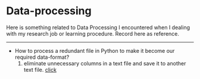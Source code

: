 # Data-processing

Here is something related to Data Processing I encountered when I dealing with my research job or learning procedure. Record here as reference.

-----

* How to process a redundant file in Python to make it become our required data-format?
    1. eliminate unnecessary columns in a text file and save it to another text file. [click](file1.md)

